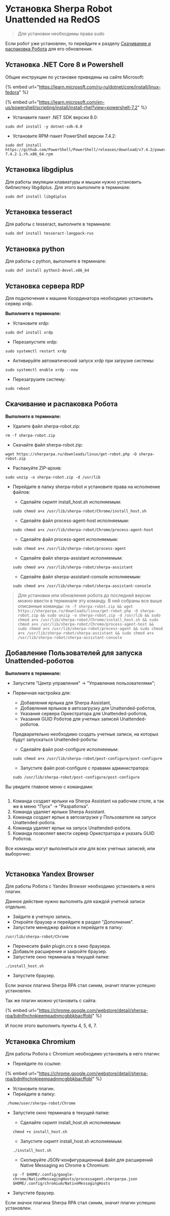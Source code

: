 # Установка Sherpa Robot Unattended на RedOS

> Для установки необходимы права sudo

Если робот уже установлен, то перейдите к разделу [Скачивание и распаковка Робота](ustanovka-sherpa-robot-unattended-na-redos.md#skachivanie-i-raspakovka-robota) для его обновления.&#x20;

## Установка .NET Core 8 и Powershell

Общие инструкции по установке приведены на сайте Microsoft:

{% embed url="https://learn.microsoft.com/ru-ru/dotnet/core/install/linux-fedora" %}

{% embed url="https://learn.microsoft.com/en-us/powershell/scripting/install/install-rhel?view=powershell-7.2" %}

* Устанавите пакет .NET SDK версии 8.0:

```
sudo dnf install -y dotnet-sdk-8.0
```

* Установите RPM-пакет PowerShell версии 7.4.2:

```
sudo dnf install https://github.com/PowerShell/PowerShell/releases/download/v7.4.2/powershell-7.4.2-1.rh.x86_64.rpm
```

## Установка libgdiplus

Для работы эмуляции клавиатуры и мышки нужно установить библиотеку libgdiplus. Для этого выполните в терминале:

```
sudo dnf install libgdiplus
```

## Установка tesseract

Для работы с tesseract, выполните в терминале:

```
sudo dnf install tesseract-langpack-rus
```

## Установка python

Для работы с python, выполните в терминале:

```
sudo dnf install python3-devel.x86_64
```

## Установка сервера RDP

Для подключения к машине Координатора необходимо установить сервер xrdp.

**Выполните в терминале:**

* Установите xrdp:

```
sudo dnf install xrdp
```

* Перезапустите xrdp:

```
sudo systemctl restart xrdp
```

* Активируйте автоматический запуск xrdp при загрузке системы:

```
sudo systemctl enable xrdp --now
```

* Перезагрузите систему:

```
sudo reboot
```

## Скачивание и распаковка Робота

**Выполните в терминале:**

* Удалите файл sherpa-robot.zip:

```
rm -f sherpa-robot.zip
```

* Скачайте файл sherpa-robot.zip:

```
wget https://sherparpa.ru/downloads/linux/get-robot.php -O sherpa-robot.zip
```

* Распакуйте ZIP-архив:

```
sudo unzip -o sherpa-robot.zip -d /usr/lib
```

*   Перейдите в папку sherpa-robot и установите права на исполнение файлов:

    * Сделайте скрипт install\_host.sh исполняемым:

    `sudo chmod a+x /usr/lib/sherpa-robot/Chrome/install_host.sh`

    * Сделайте файл process-agent-host исполняемым:

    `sudo chmod a+x /usr/lib/sherpa-robot/Chrome/process-agent-host`

    * Сделайте файл process-agent исполняемым:

    `sudo chmod a+x /usr/lib/sherpa-robot/process-agent`

    * Сделайте файл sherpa-assistant исполняемым:

    `sudo chmod a+x /usr/lib/sherpa-robot/sherpa-assistant`

    * Сделайте файл sherpa-assistant-console исполняемым:

    `sudo chmod a+x /usr/lib/sherpa-robot/sherpa-assistant-console`

> Для установки или обновления робота до последней версии можно ввести в терминале эту команду. В ней собраны все выше описанные команды: `rm -f sherpa-robot.zip && wget https://sherparpa.ru/downloads/linux/get-robot.php -O sherpa-robot.zip && sudo unzip -o sherpa-robot.zip -d /usr/lib && sudo chmod a+x /usr/lib/sherpa-robot/Chrome/install_host.sh && sudo chmod a+x /usr/lib/sherpa-robot/Chrome/process-agent-host && sudo chmod a+x /usr/lib/sherpa-robot/process-agent && sudo chmod a+x /usr/lib/sherpa-robot/sherpa-assistant && sudo chmod a+x /usr/lib/sherpa-robot/sherpa-assistant-console`

## Добавление Пользователей для запуска Unattended-роботов

**Выполните в терминале:**

* Запустите "Центр управления" → "Управление пользователями";&#x20;
*   Первичная настройка для:

    * Добавления ярлыка для Sherpa Assistant,
    * Добавления ярлыков в автозагрузку для Unattended-роботов,
    * Указания сервера Оркестратора для Unattended-роботов,
    * Указания GUID Роботов для учетных записей Unattended-роботов.

    Предварительно необходимо создать учетные записи, на которых будут запускаться Unattended-роботы:

    * Сделайте файл post-configure исполняемым:

    `sudo chmod a+x /usr/lib/sherpa-robot/post-configure/post-configure`

    * Запустите файл post-configure с правами администратора:

    `sudo /usr/lib/sherpa-robot/post-configure/post-configure`

Вы увидите главное меню с командами:

<figure><img src="../../../../.gitbook/assets/2025-07-25_17-17-34.png" alt=""><figcaption></figcaption></figure>

1. Команда создает ярлыки на Sherpa Assistant на рабочем столе, а так же в меню "Пуск" → "Разработка".
2. Команда удаляет ярлыки Sherpa Assistant.
3. Команда создает ярлык в автозагрузке у Пользователя на запуск Unattended-робота.
4. Команда удаляет ярлык на запуск Unattended-робота.
5. Команда позволяет ввести сервер Оркестратора и указать GUID Роботов.

Все команды могут выполняться или для всех учетных записей, или выборочно:

<figure><img src="../../../../.gitbook/assets/изображение (239).png" alt=""><figcaption></figcaption></figure>

## Установка Yandex Browser

Для работы Робота с Yandex Browser необходимо установить в него плагин.

Данное действие нужно выполнять для каждой учетной записи отдельно.

* Зайдите в учетную запись.
* Откройте браузер и перейдите в раздел "Дополнения".
* Запустите менеджер файлов и перейдите в папку:

```
/usr/lib/sherpa-robot/Chrome
```

* Перенесите файл plugin.crx в окно браузера.&#x20;
* Добавьте расширение и закройте браузер.
* Запустите окно терминала в текущей папке:

```
./install_host.sh
```

* Запустите браузер.&#x20;

Если значок плагина Sherpa RPA стал синим, значит плагин успешно установлен.

Так же плагин можно установить с сайта:&#x20;

{% embed url="https://chrome.google.com/webstore/detail/sherpa-rpa/bdnlfnchnkjeempadnmcgbbkbacffobl" %}

И после этого выполнить пункты 4, 5, 6, 7.

## Установка Chromium

Для работы Робота с Chromium необходимо установить в него плагин:

* Перейдите по ссылке:&#x20;

{% embed url="https://chrome.google.com/webstore/detail/sherpa-rpa/bdnlfnchnkjeempadnmcgbbkbacffobl" %}

* Установите плагин.
* Перейдите в папку:

```
 /home/user/sherpa-robot/Chrome
```

*   Запустите окно терминала в текущей папке:

    * Сделайте скрипт install\_host.sh исполняемым:

    `chmod +x install_host.sh`

    * Запустите скрипт install\_host.sh исполняемым:

    `./install_host.sh`

    * Скопируйте JSON-конфигурационный файл для расширений Native Messaging из Chrome в Chromium:

    `cp -f $HOME/.config/google-chrome/NativeMessagingHosts/processagent.sherparpa.json $HOME/.config/chromium/NativeMessagingHosts`
* Запустите браузер.&#x20;

Если значок плагина Sherpa RPA стал синим, значит плагин успешно установлен.
